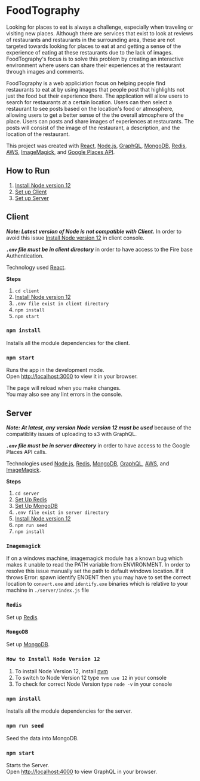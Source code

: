 # FoodTography
	
Looking for places to eat is always a challenge, especially when traveling or visiting new places. Although there are services that exist to look at reviews of restaurants and restaurants in the surrounding area, these are not targeted towards looking for places to eat at and getting a sense of the experience of eating at these restaurants due to the lack of images. FoodTography's focus is to solve this problem by creating an interactive environment where users can share their experiences at the restaurant through images and comments.

FoodTography is a web appliciation focus on helping people find restaurants to eat at by using images that people post that highlights not just the food but their experience there. The application will allow users to search for restaurants at a certain location. Users can then select a restaurant to see posts based on the location's food or atmosphere, allowing users to get a better sense of the the overall atmosphere of the place. Users can posts and share images of experiences at restaurants. The posts will consist of the image of the restaurant, a description, and the location of the restaurant.


This project was created with [React](https://github.com/facebook/create-react-app), [Node.js](https://nodejs.org/en/docs/), [GraphQL](https://graphql.org/), [MongoDB](https://www.mongodb.com/), [Redis](https://redis.io/), [AWS](https://aws.amazon.com/), [ImageMagick](https://imagemagick.org/index.php), and [Google Places API](https://developers.google.com/maps/documentation/places/web-service/overview).


## How to Run
1. [Install Node version 12](#how-to-install-node-version-12)
2. [Set up Client](#client)
3. [Set up Server](#server)

## Client
***Note: Latest version of Node is not compatible with Client.***
In order to avoid this issue [Install Node version 12](#how-to-install-node-version-12) in client console.

***`.env` file must be in client directory*** in order to have access to the Fire base Authentication.

Technology used [React](https://github.com/facebook/create-react-app).

**Steps**
1. `cd client`
2. [Install Node version 12](#how-to-install-node-version-12)
3. `.env file exist in client directory`
4. `npm install`
6. `npm start`

### `npm install`
Installs all the module dependencies for the client.

### `npm start`

Runs the app in the development mode.\
Open [http://localhost:3000](http://localhost:3000) to view it in your browser.

The page will reload when you make changes.\
You may also see any lint errors in the console.


## Server
***Note: At latest, any version Node version 12 must be used*** because of the compatiblity issues of uploading to s3 with GraphQL.

***`.env` file must be in server directory*** in order to have access to the Google Places API calls.

Technologies used [Node.js](https://nodejs.org/en/docs/), [Redis](https://flaviocopes.com/redis-installation/), [MongoDB](https://www.mongodb.com/docs/manual/tutorial/getting-started/), [GraphQL](https://graphql.org/), [AWS](https://aws.amazon.com/), and [ImageMagick](https://imagemagick.org/index.php).

**Steps**
1. `cd server`
2.  [Set Up Redis](#redis)
3.  [Set Up MongoDB](#mongodb)
5. `.env file exist in server directory`
6. [Install Node version 12](#how-to-install-node-version-12)
7. `npm run seed`
8. `npm install`

### `Imagemagick`
If on a windows machine, imagemagick module has a known bug which makes it unable to read the PATH variable from ENVIRONMENT. In order to resolve this issue manually set the path to default windows location. If it throws Error: spawn identify ENOENT then you may have to set the correct location to `convert.exe` and `identify.exe` binaries which is relative to your machine in `./server/index.js` file

### `Redis`
Set up [Redis](https://flaviocopes.com/redis-installation/).

### `MongoDB`
Set up [MongoDB](https://www.mongodb.com/docs/manual/tutorial/getting-started).

### `How to Install Node Version 12`
1. To install Node Version 12, install [nvm](https://github.com/nvm-sh/nvm)
2. To switch to Node Version 12 type  `nvm use 12` in your console
3. To check for correct Node Version type `node -v` in your console 

### `npm install`
Installs all the module dependencies for the server.

### `npm run seed`
Seed the data into MongoDB.

### `npm start`

Starts the Server.\
Open [http://localhost:4000](http://localhost:4000) to view GraphQL in your browser.



